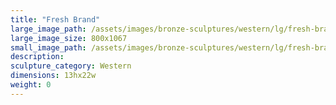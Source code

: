 ```yaml
---
title: "Fresh Brand"
large_image_path: /assets/images/bronze-sculptures/western/lg/fresh-brand.jpg
large_image_size: 800x1067
small_image_path: /assets/images/bronze-sculptures/western/lg/fresh-brand.jpg
description:
sculpture_category: Western
dimensions: 13hx22w
weight: 0
---
```

